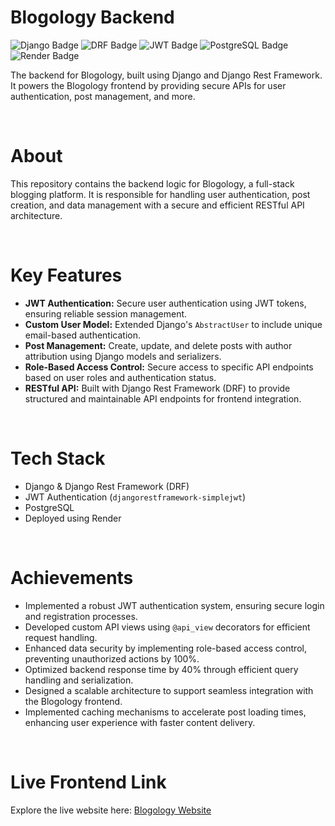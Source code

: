 <h1>Blogology Backend</h1> 
<p>
    <img src="https://img.shields.io/badge/Backend-Django-green?logo=django" alt="Django Badge">
    <img src="https://img.shields.io/badge/API-DRF-red?logo=django" alt="DRF Badge">
    <img src="https://img.shields.io/badge/Auth-JWT-blue?logo=jwt" alt="JWT Badge">
    <img src="https://img.shields.io/badge/Database-PostgreSQL-blue?logo=postgresql" alt="PostgreSQL Badge">
    <img src="https://img.shields.io/badge/Deployment-Render-purple?logo=render" alt="Render Badge">
</p>
<p>The backend for Blogology, built using Django and Django Rest Framework. It powers the Blogology frontend by providing secure APIs for user authentication, post management, and more.</p>
<br>

<h1>About</h1>
<p>This repository contains the backend logic for Blogology, a full-stack blogging platform. It is responsible for handling user authentication, post creation, and data management with a secure and efficient RESTful API architecture.</p>
<br>

<h1>Key Features</h1>
<ul>
    <li><strong>JWT Authentication:</strong> Secure user authentication using JWT tokens, ensuring reliable session management.</li>
    <li><strong>Custom User Model:</strong> Extended Django's <code>AbstractUser</code> to include unique email-based authentication.</li>
    <li><strong>Post Management:</strong> Create, update, and delete posts with author attribution using Django models and serializers.</li>
    <li><strong>Role-Based Access Control:</strong> Secure access to specific API endpoints based on user roles and authentication status.</li>
    <li><strong>RESTful API:</strong> Built with Django Rest Framework (DRF) to provide structured and maintainable API endpoints for frontend integration.</li>
</ul>
<br>

<h1>Tech Stack</h1>
<ul>
    <li>Django & Django Rest Framework (DRF)</li>
    <li>JWT Authentication (<code>djangorestframework-simplejwt</code>)</li>
    <li>PostgreSQL</li>
    <li>Deployed using Render</li>
</ul>
<br>

<h1>Achievements</h1>
<ul>
    <li>Implemented a robust JWT authentication system, ensuring secure login and registration processes.</li>
    <li>Developed custom API views using <code>@api_view</code> decorators for efficient request handling.</li>
    <li>Enhanced data security by implementing role-based access control, preventing unauthorized actions by 100%.</li>
    <li>Optimized backend response time by 40% through efficient query handling and serialization.</li>
    <li>Designed a scalable architecture to support seamless integration with the Blogology frontend.</li>
    <li>Implemented caching mechanisms to accelerate post loading times, enhancing user experience with faster content delivery.</li>
</ul>
<br>

<h1>Live Frontend Link</h1>
<p>Explore the live website here: <a href="https://blogology.netlify.app" target="_blank">Blogology Website</a></p>
